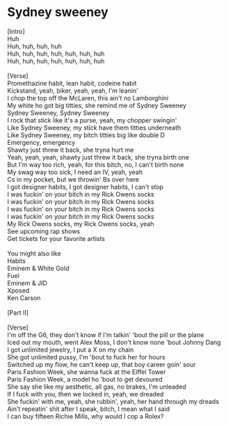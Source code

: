 # Sydney sweeney

<p align="left">[Intro]<br>Huh<br>Huh, huh, huh, huh<br>Huh, huh, huh, huh, huh, huh, huh<br>Huh, huh, huh, huh, huh, huh, huh<br><br>[Verse]<br>Promethazine habit, lean habit, codeine habit<br>Kickstand, yeah, biker, yeah, yeah, I'm leanin'<br>I chop the top off the McLaren, this ain't no Lamborghini<br>My white ho got big titties, she remind me of Sydney Sweeney<br>Sydney Sweeney, Sydney Sweeney<br>I rock that stick like it's a purse, yeah, my chopper swingin'<br>Like Sydney Sweeney, my stick have them titties underneath<br>Like Sydney Sweeney, my bitch titties big like double D<br>Emergency, emergency<br>Shawty just threw it back, she tryna hurt me<br>Yeah, yeah, yeah, shawty just threw it back, she tryna birth one<br>But I'm way too rich, yeah, for this bitch, no, I can't birth none<br>My swag way too sick, I need an IV, yeah, yeah<br>Cs in my pocket, but we throwin' Bs over here<br>I got designer habits, I got designer habits, I can't stop<br>I was fuckin' on your bitch in my Rick Owens socks<br>I was fuckin' on your bitch in my Rick Owens socks<br>I was fuckin' on your bitch in my Rick Owens socks<br>I was fuckin' on your bitch in my Rick Owens socks<br>My Rick Owens socks, my Rick Owens socks, yeah<br>See upcoming rap shows<br>Get tickets for your favorite artists<br><br>You might also like<br>Habits<br>Eminem & White Gold<br>Fuel<br>Eminem & JID<br>Xposed<br>Ken Carson<br><br>[Part II]<br><br>[Verse]<br>I'm off the G6, they don't know if I'm talkin' 'bout the pill or the plane<br>Iced out my mouth, went Alex Moss, I don't know none 'bout Johnny Dang<br>I got unlimited jewelry, I put a X on my chain<br>She got unlimited pussy, I'm 'bout to fuck her for hours<br>Switched up my flow, he can't keep up, that boy career goin' sour<br>Paris Fashion Week, she wanna fuck at the Eiffel Tower<br>Paris Fashion Week, a model ho 'bout to get devoured<br>She say she like my aesthetic, all gas, no brakes, I'm unleaded<br>If I fuck with you, then we locked in, yeah, we dreaded<br>She fuckin' with me, yeah, she rubbin', yeah, her hand through my dreads<br>Ain't repeatin' shit after I speak, bitch, I mean what I said<br>I can buy fifteen Richie Mills, why would I cop a Rolex?</p>

###

